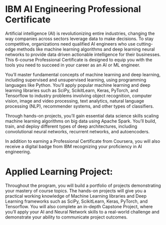# IBM AI Engineering Professional Certificate

Artificial intelligence (AI) is revolutionizing entire industries, changing the way companies across sectors leverage data to make decisions. To stay competitive, organizations need qualified AI engineers who use cutting-edge methods like machine learning algorithms and deep learning neural networks to provide data driven actionable intelligence for their businesses. This 6-course Professional Certificate is designed to equip you with the tools you need to succeed in your career as an AI or ML engineer.  

You’ll master fundamental concepts of machine learning and deep learning, including supervised and unsupervised learning, using programming languages like Python. You’ll apply popular machine learning and deep learning libraries such as SciPy, ScikitLearn, Keras, PyTorch, and Tensorflow to industry problems involving object recognition, computer vision, image and video processing, text analytics, natural language processing (NLP), recommender systems, and other types of classifiers.

Through hands-on projects, you’ll gain essential data science skills scaling machine learning algorithms on big data using Apache Spark. You’ll build, train, and deploy different types of deep architectures, including convolutional neural networks, recurrent networks, and autoencoders.

In addition to earning a Professional Certificate from Coursera, you will also receive a digital badge from IBM recognizing your proficiency in AI engineering. 

# Applied Learning Project:

Throughout the program, you will build a portfolio of projects demonstrating your mastery of course topics. The hands-on projects will give you a practical working knowledge of Machine Learning libraries and Deep Learning frameworks such as SciPy, ScikitLearn, Keras, PyTorch, and Tensorflow. You will also complete an in-depth Capstone Project, where you’ll apply your AI and Neural Network skills to a real-world challenge and demonstrate your ability to communicate project outcomes. 

